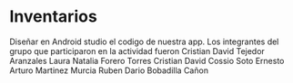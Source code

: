 # Inventarios
Diseñar en Android studio el codigo de nuestra app.  Los integrantes del grupo que participaron en la actividad fueron   Cristian David Tejedor Aranzales  Laura Natalia Forero Torres  Cristian David Cossio Soto  Ernesto Arturo Martinez Murcia  Ruben Dario Bobadilla Cañon 
